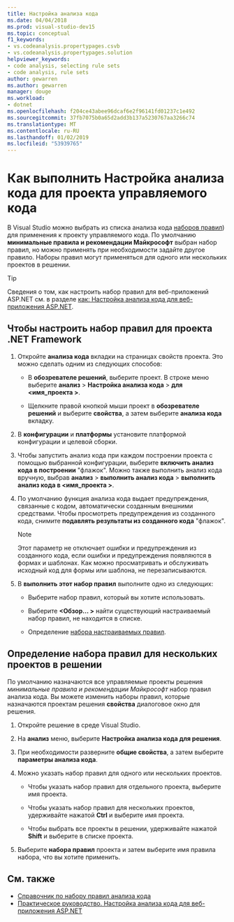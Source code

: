 ```yaml
---
title: Настройка анализа кода
ms.date: 04/04/2018
ms.prod: visual-studio-dev15
ms.topic: conceptual
f1_keywords:
- vs.codeanalysis.propertypages.csvb
- vs.codeanalysis.propertypages.solution
helpviewer_keywords:
- code analysis, selecting rule sets
- code analysis, rule sets
author: gewarren
ms.author: gewarren
manager: douge
ms.workload:
- dotnet
ms.openlocfilehash: f204ce43abee96dcaf6e2f96141fd01237c1e492
ms.sourcegitcommit: 37fb7075b0a65d2add3b137a5230767aa3266c74
ms.translationtype: MT
ms.contentlocale: ru-RU
ms.lasthandoff: 01/02/2019
ms.locfileid: "53939765"
---
```

# <a name="how-to-configure-code-analysis-for-a-managed-code-project"></a>Как выполнить Настройка анализа кода для проекта управляемого кода

В Visual Studio можно выбрать из списка анализа кода [наборов правил](../code-quality/rule-set-reference.md)) для применения к проекту управляемого кода. По умолчанию **минимальные правила и рекомендации Майкрософт** выбран набор правил, но можно применять при необходимости задайте другое правило. Наборы правил могут применяться для одного или нескольких проектов в решении.

> [!TIP]
> Сведения о том, как настроить набор правил для веб-приложений ASP.NET см. в разделе [как: Настройка анализа кода для веб-приложения ASP.NET](../code-quality/how-to-configure-code-analysis-for-an-aspnet-web-application.md).

## <a name="to-configure-a-rule-set-for-a-net-framework-project"></a>Чтобы настроить набор правил для проекта .NET Framework

1. Откройте **анализа кода** вкладки на страницах свойств проекта. Это можно сделать одним из следующих способов:

   - В **обозревателе решений**, выберите проект. В строке меню выберите **анализ** > **Настройка анализа кода** > **для \<имя_проекта >**.

   - Щелкните правой кнопкой мыши проект в **обозревателе решений** и выберите **свойства**, а затем выберите **анализа кода** вкладку.

1. В **конфигурации** и **платформы** установите платформой конфигурации и целевой сборки.

1. Чтобы запустить анализ кода при каждом построении проекта с помощью выбранной конфигурации, выберите **включить анализ кода в построении** "флажок". Можно также выполнить анализ кода вручную, выбрав **анализ** > **выполнить анализ кода** > **выполнить анализ кода в \<имя_проекта >**.

1. По умолчанию функция анализа кода выдает предупреждения, связанные с кодом, автоматически созданным внешними средствами. Чтобы просмотреть предупреждения из созданного кода, снимите **подавлять результаты из созданного кода** "флажок".

    > [!NOTE]
    > Этот параметр не отключает ошибки и предупреждения из созданного кода, если ошибки и предупреждения появляются в формах и шаблонах. Как можно просматривать и обслуживать исходный код для формы или шаблона, не перезаписываются.

1. В **выполнить этот набор правил** выполните одно из следующих:

    - Выберите набор правил, который вы хотите использовать.

    - Выберите  **\<Обзор... >** найти существующий настраиваемый набор правил, не находится в списке.

    - Определение [набора настраиваемых правил](../code-quality/how-to-create-a-custom-rule-set.md).

## <a name="specify-rule-sets-for-multiple-projects-in-a-solution"></a>Определение набора правил для нескольких проектов в решении

По умолчанию назначаются все управляемые проекты решения *минимальные правила и рекомендации Майкрософт* набор правил анализа кода. Вы можете изменить наборы правил, которые назначаются проектам решения **свойства** диалоговое окно для решения.

1. Откройте решение в среде Visual Studio.

2. На **анализ** меню, выберите **Настройка анализа кода для решения**.

3. При необходимости разверните **общие свойства**, а затем выберите **параметры анализа кода**.

4. Можно указать набор правил для одного или нескольких проектов.

    - Чтобы указать набор правил для отдельного проекта, выберите имя проекта.

    - Чтобы указать набор правил для нескольких проектов, удерживайте нажатой **Ctrl** и выберите имя проекта.

    - Чтобы выбрать все проекты в решении, удерживайте нажатой **Shift** и выберите в списке проекта.

5. Выберите **набора правил** проекта и затем выберите имя правила набора, что вы хотите применить.

## <a name="see-also"></a>См. также

- [Справочник по набору правил анализа кода](../code-quality/rule-set-reference.md)
- [Практическое руководство. Настройка анализа кода для веб-приложения ASP.NET](../code-quality/how-to-configure-code-analysis-for-an-aspnet-web-application.md)